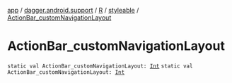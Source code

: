 [app](../../../index.md) / [dagger.android.support](../../index.md) / [R](../index.md) / [styleable](index.md) / [ActionBar_customNavigationLayout](./-action-bar_custom-navigation-layout.md)

# ActionBar_customNavigationLayout

`static val ActionBar_customNavigationLayout: `[`Int`](https://kotlinlang.org/api/latest/jvm/stdlib/kotlin/-int/index.html)
`static val ActionBar_customNavigationLayout: `[`Int`](https://kotlinlang.org/api/latest/jvm/stdlib/kotlin/-int/index.html)